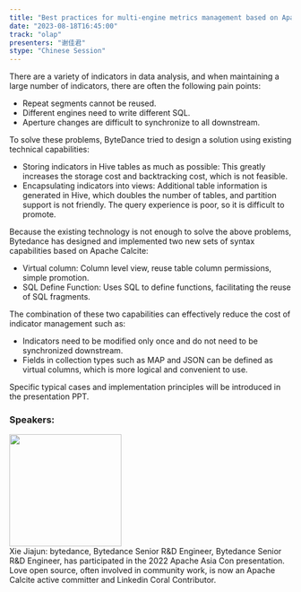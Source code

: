 ```yaml
---
title: "Best practices for multi-engine metrics management based on Apache Calcite"
date: "2023-08-18T16:45:00" 
track: "olap"
presenters: "谢佳君"
stype: "Chinese Session"
---
```

There are a variety of indicators in data analysis, and when maintaining a large number of indicators, there are often the following pain points:
- Repeat segments cannot be reused.
- Different engines need to write different SQL.
- Aperture changes are difficult to synchronize to all downstream.

To solve these problems, ByteDance tried to design a solution using existing technical capabilities:
- Storing indicators in Hive tables as much as possible: This greatly increases the storage cost and backtracking cost, which is not feasible.
- Encapsulating indicators into views: Additional table information is generated in Hive, which doubles the number of tables, and partition support is not friendly. The query experience is poor, so it is difficult to promote.

Because the existing technology is not enough to solve the above problems, Bytedance has designed and implemented two new sets of syntax capabilities based on Apache Calcite:
- Virtual column: Column level view, reuse table column permissions, simple promotion.
- SQL Define Function: Uses SQL to define functions, facilitating the reuse of SQL fragments.

The combination of these two capabilities can effectively reduce the cost of indicator management such as:
- Indicators need to be modified only once and do not need to be synchronized downstream.
- Fields in collection types such as MAP and JSON can be defined as virtual columns, which is more logical and convenient to use.

Specific typical cases and implementation principles will be introduced in the presentation PPT.
 ### Speakers: 
 <img src="https://img.bagevent.com/resource/20230605/2122068130.jpeg" width="200" /><br>Xie Jiajun: bytedance, Bytedance Senior R&D Engineer, Bytedance Senior R&D Engineer, has participated in the 2022 Apache Asia Con presentation.
Love open source, often involved in community work, is now an Apache Calcite active committer and Linkedin Coral Contributor.
 <br><br>